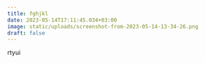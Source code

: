 ```yaml
---
title: fghjkl
date: 2023-05-14T17:11:45.034+03:00
image: static/uploads/screenshot-from-2023-05-14-13-34-26.png
draft: false
---
```

rtyui
